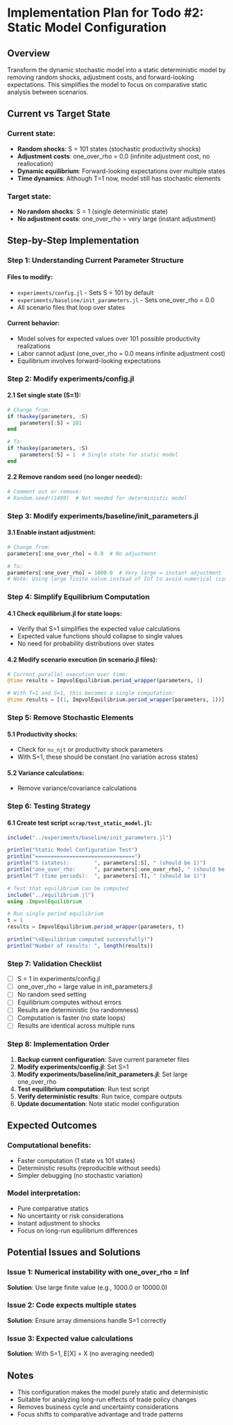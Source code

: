 # Implementation Plan for Todo #2: Static Model Configuration

## Overview
Transform the dynamic stochastic model into a static deterministic model by removing random shocks, adjustment costs, and forward-looking expectations. This simplifies the model to focus on comparative static analysis between scenarios.

## Current vs Target State

### Current state:
- **Random shocks**: S = 101 states (stochastic productivity shocks)
- **Adjustment costs**: one_over_rho = 0.0 (infinite adjustment cost, no reallocation)
- **Dynamic equilibrium**: Forward-looking expectations over multiple states
- **Time dynamics**: Although T=1 now, model still has stochastic elements

### Target state:
- **No random shocks**: S = 1 (single deterministic state)
- **No adjustment costs**: one_over_rho = very large (instant adjustment)

## Step-by-Step Implementation

### Step 1: Understanding Current Parameter Structure

#### Files to modify:
- `experiments/config.jl` - Sets S = 101 by default
- `experiments/baseline/init_parameters.jl` - Sets one_over_rho = 0.0
- All scenario files that loop over states

#### Current behavior:
- Model solves for expected values over 101 possible productivity realizations
- Labor cannot adjust (one_over_rho = 0.0 means infinite adjustment cost)
- Equilibrium involves forward-looking expectations

### Step 2: Modify experiments/config.jl

#### 2.1 Set single state (S=1):
```julia
# Change from:
if !haskey(parameters, :S)
    parameters[:S] = 101
end

# To:
if !haskey(parameters, :S)
    parameters[:S] = 1  # Single state for static model
end
```

#### 2.2 Remove random seed (no longer needed):
```julia
# Comment out or remove:
# Random.seed!(1499)  # Not needed for deterministic model
```

### Step 3: Modify experiments/baseline/init_parameters.jl

#### 3.1 Enable instant adjustment:
```julia
# Change from:
parameters[:one_over_rho] = 0.0  # No adjustment

# To:
parameters[:one_over_rho] = 1000.0  # Very large = instant adjustment
# Note: Using large finite value instead of Inf to avoid numerical issues
```

### Step 4: Simplify Equilibrium Computation

#### 4.1 Check equilibrium.jl for state loops:
- Verify that S=1 simplifies the expected value calculations
- Expected value functions should collapse to single values
- No need for probability distributions over states

#### 4.2 Modify scenario execution (in scenario.jl files):
```julia
# Current parallel execution over time:
@time results = ImpvolEquilibrium.period_wrapper(parameters, 1)

# With T=1 and S=1, this becomes a single computation:
@time results = [(1, ImpvolEquilibrium.period_wrapper(parameters, 1))]
```

### Step 5: Remove Stochastic Elements

#### 5.1 Productivity shocks:
- Check for `nu_njt` or productivity shock parameters
- With S=1, these should be constant (no variation across states)

#### 5.2 Variance calculations:
- Remove variance/covariance calculations

### Step 6: Testing Strategy

#### 6.1 Create test script `scrap/test_static_model.jl`:
```julia
include("../experiments/baseline/init_parameters.jl")

println("Static Model Configuration Test")
println("================================")
println("S (states):        ", parameters[:S], " (should be 1)")
println("one_over_rho:      ", parameters[:one_over_rho], " (should be large)")
println("T (time periods):  ", parameters[:T], " (should be 1)")

# Test that equilibrium can be computed
include("../equilibrium.jl")
using .ImpvolEquilibrium

# Run single period equilibrium
t = 1
results = ImpvolEquilibrium.period_wrapper(parameters, t)

println("\nEquilibrium computed successfully!")
println("Number of results: ", length(results))
```

### Step 7: Validation Checklist

- [ ] S = 1 in experiments/config.jl
- [ ] one_over_rho = large value in init_parameters.jl
- [ ] No random seed setting
- [ ] Equilibrium computes without errors
- [ ] Results are deterministic (no randomness)
- [ ] Computation is faster (no state loops)
- [ ] Results are identical across multiple runs

### Step 8: Implementation Order

1. **Backup current configuration**: Save current parameter files
2. **Modify experiments/config.jl**: Set S=1
3. **Modify experiments/baseline/init_parameters.jl**: Set large one_over_rho
4. **Test equilibrium computation**: Run test script
5. **Verify deterministic results**: Run twice, compare outputs
6. **Update documentation**: Note static model configuration

## Expected Outcomes

### Computational benefits:
- Faster computation (1 state vs 101 states)
- Deterministic results (reproducible without seeds)
- Simpler debugging (no stochastic variation)

### Model interpretation:
- Pure comparative statics
- No uncertainty or risk considerations
- Instant adjustment to shocks
- Focus on long-run equilibrium differences

## Potential Issues and Solutions

### Issue 1: Numerical instability with one_over_rho = Inf
**Solution**: Use large finite value (e.g., 1000.0 or 10000.0)

### Issue 2: Code expects multiple states
**Solution**: Ensure array dimensions handle S=1 correctly

### Issue 3: Expected value calculations
**Solution**: With S=1, E[X] = X (no averaging needed)

## Notes

- This configuration makes the model purely static and deterministic
- Suitable for analyzing long-run effects of trade policy changes
- Removes business cycle and uncertainty considerations
- Focus shifts to comparative advantage and trade patterns
